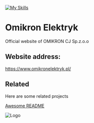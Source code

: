 [![My Skills](https://skillicons.dev/icons?i=html,bootstrap,css,javascript)](https://skillicons.dev)
# Omikron Elektryk

Official website of OMIKRON CJ Sp.z.o.o



## Website address:

https://www.omikronelektryk.pl/


## Related

Here are some related projects

[Awesome README](https://github.com/matiassingers/awesome-readme)


![Logo](https://www.omikronelektryk.pl/img/electric-4198293_1920.jpg)




